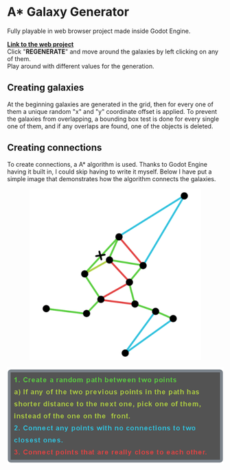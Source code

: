# A* Galaxy Generator
Fully playable in web browser project made inside Godot Engine. <br>

**[Link to the web project](https://pick65.github.io/AStar-Galaxy-Generator/)** <br>
Click "**REGENERATE**" and move around the galaxies by left clicking on any of them. <br>
Play around with different values for the generation.

## Creating galaxies

At the beginning galaxies are generated in the grid, then for every one of them
a unique random "x" and "y" coordinate offset is applied. To prevent the galaxies
from overlapping, a bounding box test is done for every single one of them,
and if any overlaps are found, one of the objects is deleted.

## Creating connections

To create connections, a A* algorithm is used. Thanks to Godot Engine having it built in,
I could skip having to write it myself. Below I have put a simple image that demonstrates
how the algorithm connects the galaxies. 
<p align="center">
  <img src="ConnectionAlgorithm.png" width="400" alt="Connection Algorith Image">
</p>
<p align="center">
  <img src="ConnectionAlgorithmExplanation.png" width="600" alt="Connection Algorith Explanation Image">
</p>
